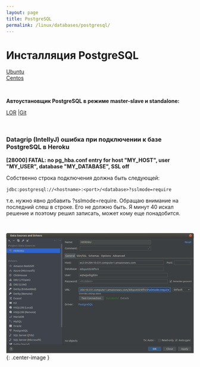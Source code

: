 ```yaml
---
layout: page
title: PostgreSQL
permalink: /linux/databases/postgresql/
---
```


# Инсталляция PostgreSQL 

[Ubuntu](/linux/databases/postgresql/install/ubuntu/)  
[Centos](/linux/databases/postgresql/install/centos/)  

<br/>

**Автоустановщик PostgreSQL в режиме master-slave и standalone:**

<a href="https://www.linux.org.ru/news/opensource/15245410">LOR</a> |<a href="https://github.com/Anton-PG/pgsql-for-you">Git</a>

<br/>

### Datagrip (IntellyJ) ошибка при подключении к базе PostgreSQL в Heroku

**[28000] FATAL: no pg_hba.conf entry for host "MY_HOST", user "MY_USER", database "MY_DATABASE", SSL off**

Собственно строка подключения должна быть следующей:

    jdbc:postgresql://<hostname>:<port>/<database>?sslmode=require

т.е. нужно явно добавить ?sslmode=require. Обращаю внимание на последний слеш в строке. Его не должно быть. Я минут 40 искал решение и поэтому решил записать, может кому еще понадобится.

<br/>

![no pg_hba.conf entry for host](/img/linux/databases/postgresql/datagrip-postgresql-heroku.png "no pg_hba.conf entry for host"){: .center-image }
